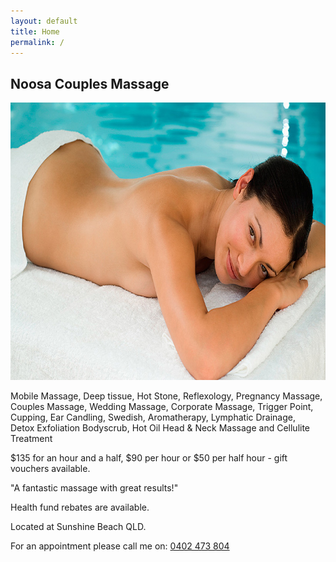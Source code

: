 ```yaml
---
layout: default
title: Home
permalink: /
---
```


<section>
  <div class="bg">
    <h1>Noosa Couples Massage</h1>
    <img src="/img/hero.jpg" width="790" height="444">
    <article>
      <p>Mobile Massage, Deep tissue, Hot Stone, Reflexology, Pregnancy Massage,<br>
        Couples Massage, Wedding Massage, Corporate Massage, Trigger Point,<br>
        Cupping, Ear Candling, Swedish, Aromatherapy, Lymphatic Drainage,<br>
        Detox Exfoliation Bodyscrub, Hot Oil Head &amp; Neck Massage and Cellulite Treatment</p>
      <p>$135 for an hour and a half, $90 per hour or $50 per half hour - gift vouchers available.</p>
      <p>&quot;A fantastic massage with great results!&quot;</p>
      <p>Health fund rebates are available.</p>
      <p>Located at Sunshine Beach QLD.</p>
      <p>For an appointment please call me on: <a href="tel:0402473804">0402 473 804</a></p>
    </article>
  </div>
</section>
